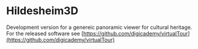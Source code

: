 Hildesheim3D
============

Development version for a genereic panoramic viewer for cultural heritage. For the released software see [https://github.com/digicademy/virtualTour](https://github.com/digicademy/virtualTour)
